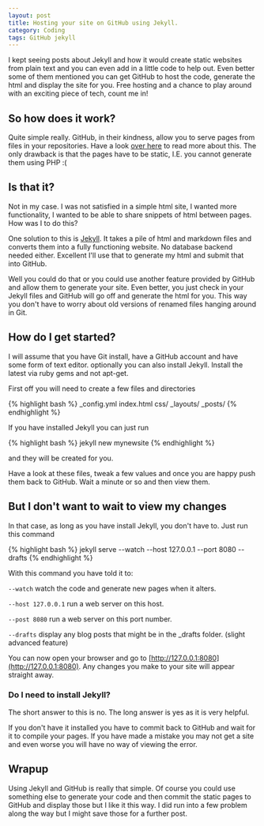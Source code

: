 ```yaml
---
layout: post
title: Hosting your site on GitHub using Jekyll.
category: Coding
tags: GitHub jekyll
---
```


I kept seeing posts about Jekyll and how it would create static websites from plain text and you can even add in a little code to help out.
Even better some of them mentioned you can get GitHub to host the code, generate the html and display the site for you.  Free hosting and a chance
 to play around with an exciting piece of tech, count me in!
<!-- more -->

## So how does it work?

Quite simple really.  GitHub, in their kindness, allow you to serve pages from files in your repositories. Have a look [over here](http://pages.github.com/ "GitHub Pages")
to read more about this.  The only drawback is that the pages have to be static, I.E. you cannot generate them using PHP :(

## Is that it?

Not in my case.  I was not satisfied in a simple html site, I wanted more functionality, I wanted to be able to share snippets of html between pages.
How was I to do this?

One solution to this is [Jekyll](http://jekyllrb.com/ "Jekyll").  It takes a pile of html and markdown files and converts them into a fully functioning website.
No database backend needed either.  Excellent I'll use that to generate my html and submit that into GitHub.

Well you could do that or you could use another feature provided by GitHub and allow them to generate your site.  Even better, you just check in your Jekyll
files and GitHub will go off and generate the html for you.  This way you don't have to worry about old versions of renamed files hanging around in Git.

## How do I get started?

I will assume that you have Git install, have a GitHub account and have some form of text editor.  optionally you can also install Jekyll.  Install
the latest via ruby gems and not apt-get.

First off you will need to create a few files and directories

{% highlight bash %}
_config.yml
index.html
css/
_layouts/
_posts/
{% endhighlight %}

If you have installed Jekyll you can just run

{% highlight bash %}
jekyll new mynewsite
{% endhighlight %}

and they will be created for you.

Have a look at these files, tweak a few values and once you are happy push them back to GitHub.  Wait a minute or so and then view them.

## But I don't want to wait to view my changes

In that case, as long as you have install Jekyll, you don't have to.  Just run this command

{% highlight bash %}
jekyll serve --watch  --host 127.0.0.1 --port 8080 --drafts
{% endhighlight %}

With this command you have told it to:

`--watch` watch the code and generate new pages when it alters.

`--host 127.0.0.1` run a web server on this host.

`--post 8080` run a web server on this port number.

`--drafts` display any blog posts that might be in the _drafts folder. (slight advanced feature)

You can now open your browser and go to [http://127.0.0.1:8080](http://127.0.0.1:8080). Any changes you make to your site will appear straight away.

### Do I need to install Jekyll?

The short answer to this is no.  The long answer is yes as it is very helpful.

If you don't have it installed you have to commit back to GitHub and wait for it to compile your pages.  If you have made a mistake you may not get a
site and even worse you will have no way of viewing the error.

## Wrapup

Using Jekyll and GitHub is really that simple.  Of course you could use something else to generate your code and then commit the static pages to GitHub
and display those but I like it this way.  I did run into a few problem along the way but I might save those for a further post.
